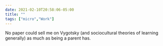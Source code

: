 ```yaml
---
date: 2021-02-10T20:58:06-05:00
title: ""
tags: ["micro","Work"]
---
```

No paper could sell me on Vygotsky (and sociocultural theories of learning generally) as much as being a parent has.
